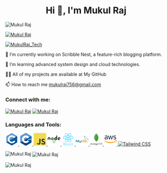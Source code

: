 <h1 align="center">Hi 👋, I'm Mukul Raj</h1>
<p align="left"> <img src="https://komarev.com/ghpvc/?username=Mukulraj109&label=Profile%20views&color=0e75b6&style=flat" alt="Mukul Raj" /> </p>
<p align="left"> <a href="https://github.com/Mukulraj109"><img src="https://github-profile-trophy.vercel.app/?username=Mukulraj109" alt="Mukul Raj" /></a> </p>
<p align="left"> <a href="https://twitter.com/MukulRaj_Tech" target="blank"><img src="https://img.shields.io/twitter/follow/MukulRaj_Tech?logo=twitter&style=for-the-badge" alt="MukulRaj_Tech" /></a> </p>
🔭 I’m currently working on Scribble Nest, a feature-rich blogging platform.

🌱 I’m learning advanced system design and cloud technologies.

👨‍💻 All of my projects are available at My GitHub

📫 How to reach me mukulraj756@gmail.com

<h3 align="left">Connect with me:</h3>
<p align="left">
<a href="https://linkedin.com/in/mukul-raj-58968b239" target="blank"><img align="center" src="https://raw.githubusercontent.com/rahuldkjain/github-profile-readme-generator/master/src/images/icons/Social/linked-in-alt.svg" alt="Mukul Raj" height="30" width="40" /></a>
<a href="https://twitter.com/MukulRaj_Tech" target="blank"><img align="center" src="https://raw.githubusercontent.com/rahuldkjain/github-profile-readme-generator/master/src/images/icons/Social/twitter.svg" alt="Mukul Raj" height="30" width="40" /></a>
</p>
<h3 align="left">Languages and Tools:</h3>
<p align="left"> 
<a href="https://www.cprogramming.com/" target="_blank" rel="noreferrer"> <img src="https://raw.githubusercontent.com/devicons/devicon/master/icons/c/c-original.svg" alt="C" width="40" height="40"/> </a> 
<a href="https://www.w3schools.com/cpp/" target="_blank" rel="noreferrer"> <img src="https://raw.githubusercontent.com/devicons/devicon/master/icons/cplusplus/cplusplus-original.svg" alt="C++" width="40" height="40"/> </a>
<a href="https://developer.mozilla.org/en-US/docs/Web/JavaScript" target="_blank" rel="noreferrer"> <img src="https://raw.githubusercontent.com/devicons/devicon/master/icons/javascript/javascript-original.svg" alt="JavaScript" width="40" height="40"/> </a>
<a href="https://nodejs.org" target="_blank" rel="noreferrer"> <img src="https://raw.githubusercontent.com/devicons/devicon/master/icons/nodejs/nodejs-original-wordmark.svg" alt="Node.js" width="40" height="40"/> </a>
<a href="https://reactjs.org/" target="_blank" rel="noreferrer"> <img src="https://raw.githubusercontent.com/devicons/devicon/master/icons/react/react-original-wordmark.svg" alt="React" width="40" height="40"/> </a> 
<a href="https://www.mysql.com/" target="_blank" rel="noreferrer"> <img src="https://raw.githubusercontent.com/devicons/devicon/master/icons/mysql/mysql-original-wordmark.svg" alt="MySQL" width="40" height="40"/> </a>
<a href="https://www.mongodb.com/" target="_blank" rel="noreferrer"> <img src="https://raw.githubusercontent.com/devicons/devicon/master/icons/mongodb/mongodb-original-wordmark.svg" alt="MongoDB" width="40" height="40"/> </a>
<a href="https://aws.amazon.com" target="_blank" rel="noreferrer"> <img src="https://raw.githubusercontent.com/devicons/devicon/master/icons/amazonwebservices/amazonwebservices-original-wordmark.svg" alt="AWS" width="40" height="40"/> </a>
<a href="https://tailwindcss.com/" target="_blank" rel="noreferrer"> <img src="https://www.vectorlogo.zone/logos/tailwindcss/tailwindcss-icon.svg" alt="Tailwind CSS" width="40" height="40"/> </a> 
</p>
<p><img align="left" src="https://github-readme-stats.vercel.app/api/top-langs?username=Mukulraj109&show_icons=true&locale=en&layout=compact" alt="Mukul Raj" /></p>
<p>&nbsp;<img align="center" src="https://github-readme-stats.vercel.app/api?username=Mukulraj109&show_icons=true&locale=en" alt="Mukul Raj" /></p>
<p><img align="center" src="https://github-readme-streak-stats.herokuapp.com/?user=Mukulraj109&" alt="Mukul Raj" /></p>
